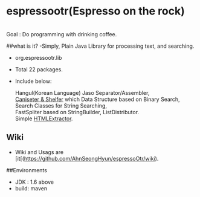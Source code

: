 
# espressootr(Espresso on the rock)
<br/>
Goal : Do programming with drinking coffee.

##what is it?
-Simply, Plain Java Library for processing text, and searching. 

* org.espressootr.lib

* Total 22 packages. 
* Include below:
    
    Hangul(Korean Language) Jaso Separator/Assembler, <br/>
[Caniseter & Shelfer](http://www.slideshare.net/sh84ahn/canister-shelfer) which Data Structure based on Binary Search, <br/>
Search Classes for String Searching, <br/>
FastSpliter based on StringBuilder, ListDistributor.<br/>
Simple [HTMLExtractor](http://ash84.tistory.com/943). <br/>


## Wiki
- Wiki and Usags are [it[(https://github.com/AhnSeongHyun/espressoOtr/wiki).  

##Environments

* JDK  : 1.6 above<br/>
* build: maven

